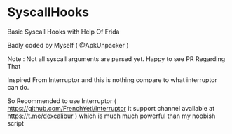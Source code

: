 # SyscallHooks
Basic Syscall Hooks with Help Of Frida

Badly coded by Myself ( @ApkUnpacker )

Note : Not all syscall arguments are parsed yet. Happy to see PR Regarding That

Inspired From Interruptor and this is nothing compare to what interruptor can do.

So Recommended to use Interruptor 
( https://github.com/FrenchYeti/interruptor 
it support channel available at https://t.me/dexcalibur  )
which is much much powerful than my noobish script



